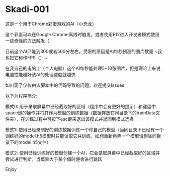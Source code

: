 # Skadi-001
这是一个用于Chrome彩蛋游戏的AI（小恐龙）

这个彩蛋可以在Google Chrome离线时触发，或者使用F12进入开发者模式使用一些奇怪的方法触发（

目前这个AI只能到300或者500分左右，受限的原因是AI每秒预测的图片数量 ~我也把它称作FPS（）~

在我自己的电脑上（个人电脑）这个AI每秒能处理5~10张图片，但是理论上来说电脑性能越好该AI的处理速度就越快

如出现了仅仅由该脚本中的代码导致的问题，欢迎提交Issues

以下为程序简介:

模式0: 用于录取屏幕中已经截取好的区域（程序中会有更好的提示）和键盘中space键的操作并将其作为模型的训练数据（数据存放在同目录下的trainData文件夹），在训练过程中可按下esc键来退出该模式并返回到模式选择

模式1: 使用已经录制好的训练数据训练一个你自己的模型（当同目录下已经有一个训练好的model.h5模型时只能读取它并训练，如想重新再弄一个模型请删除同目录下的model.h5文件）

模式2: 使用已经训练好的模型创建一个AI，它会录取屏幕中已经截取好的区域并尝试进行判断，当概率大于某个值时便会进行跳跃

Enjoy
